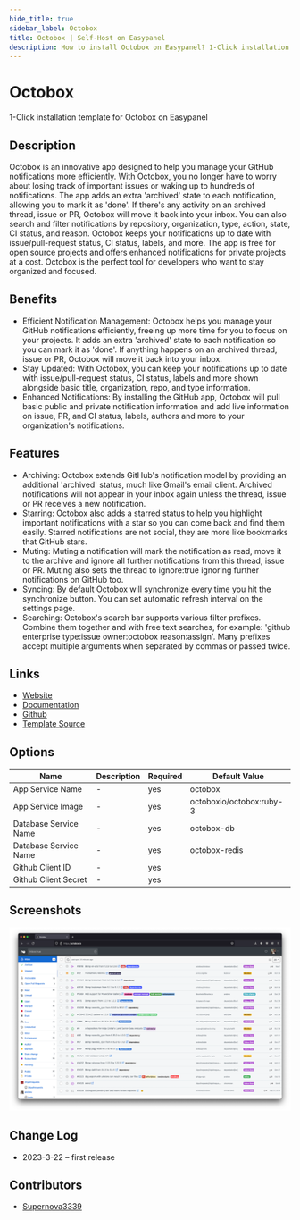 ```yaml
---
hide_title: true
sidebar_label: Octobox
title: Octobox | Self-Host on Easypanel
description: How to install Octobox on Easypanel? 1-Click installation template for Octobox on Easypanel
---
```


<!-- generated -->

# Octobox

1-Click installation template for Octobox on Easypanel

## Description

Octobox is an innovative app designed to help you manage your GitHub notifications more efficiently. With Octobox, you no longer have to worry about losing track of important issues or waking up to hundreds of notifications. The app adds an extra &#39;archived&#39; state to each notification, allowing you to mark it as &#39;done&#39;. If there&#39;s any activity on an archived thread, issue or PR, Octobox will move it back into your inbox. You can also search and filter notifications by repository, organization, type, action, state, CI status, and reason. Octobox keeps your notifications up to date with issue/pull-request status, CI status, labels, and more. The app is free for open source projects and offers enhanced notifications for private projects at a cost. Octobox is the perfect tool for developers who want to stay organized and focused.

## Benefits

- Efficient Notification Management: Octobox helps you manage your GitHub notifications efficiently, freeing up more time for you to focus on your projects. It adds an extra 'archived' state to each notification so you can mark it as 'done'. If anything happens on an archived thread, issue or PR, Octobox will move it back into your inbox.
- Stay Updated: With Octobox, you can keep your notifications up to date with issue/pull-request status, CI status, labels and more shown alongside basic title, organization, repo, and type information.
- Enhanced Notifications: By installing the GitHub app, Octobox will pull basic public and private notification information and add live information on issue, PR, and CI status, labels, authors and more to your organization's notifications.

## Features

- Archiving: Octobox extends GitHub's notification model by providing an additional 'archived' status, much like Gmail's email client. Archived notifications will not appear in your inbox again unless the thread, issue or PR receives a new notification.
- Starring: Octobox also adds a starred status to help you highlight important notifications with a star so you can come back and find them easily. Starred notifications are not social, they are more like bookmarks that GitHub stars.
- Muting: Muting a notification will mark the notification as read, move it to the archive and ignore all further notifications from this thread, issue or PR. Muting also sets the thread to ignore:true ignoring further notifications on GitHub too.
- Syncing: By default Octobox will synchronize every time you hit the synchronize button. You can set automatic refresh interval on the settings page.
- Searching: Octobox's search bar supports various filter prefixes. Combine them together and with free text searches, for example: 'github enterprise type:issue owner:octobox reason:assign'. Many prefixes accept multiple arguments when separated by commas or passed twice.

## Links

- [Website](https://octobox.io)
- [Documentation](https://octobox.io/documentation)
- [Github](https://github.com/octobox/octobox)
- [Template Source](https://github.com/easypanel-io/templates/tree/main/templates/octobox)

## Options

Name | Description | Required | Default Value
-|-|-|-
App Service Name | - | yes | octobox
App Service Image | - | yes | octoboxio/octobox:ruby-3
Database Service Name | - | yes | octobox-db
Database Service Name | - | yes | octobox-redis
Github Client ID | - | yes | 
Github Client Secret | - | yes | 

## Screenshots

![Octobox Screenshot](./assets/screenshot.png)

## Change Log

- 2023-3-22 – first release

## Contributors

- [Supernova3339](https://github.com/Supernova3339)
